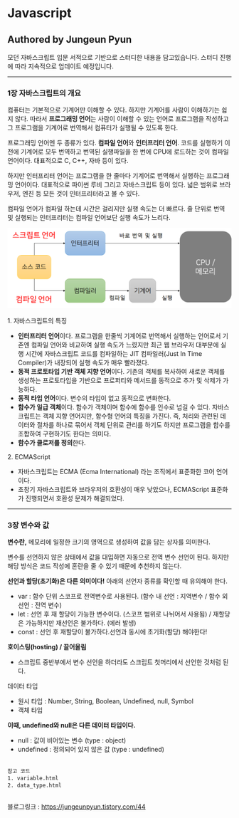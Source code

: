 # Javascript
## Authored by Jungeun Pyun

모던 자바스크립트 입문 서적으로 기반으로 스터디한 내용을 담고있습니다. 스터디 진행에 따라 지속적으로 업데이트 예정입니다.

---

### 1장 자바스크립트의 개요

컴퓨터는 기본적으로 기계어만 이해할 수 있다. 하지만 기계어를 사람이 이해하기는 쉽지 않다. 따라서 **프로그래밍 언어**는 사람이 이해할 수 있는 언어로 프로그램을 작성하고 그 프로그램을 기계어로 번역해서 컴퓨터가 실행될 수 있도록 한다.

프로그래밍 언어엔 두 종류가 있다. **컴파일 언어**와 **인터프리터 언어**. 코드를 실행하기 이전에 기계어로 모두 번역하고 번역된 실행파일을 한 번에 CPU에 로드하는 것이 컴파일 언어이다. 대표적으로 C, C++, 자바 등이 있다.

하지만 인터프리터 언어는 프로그램을 한 줄마다 기계어로 번역해서 실행하는 프로그래밍 언어이다. 대표적으로 파이썬 루비 그리고 자바스크립트 등이 있다. 넓은 범위로 브라우저, 엔진 등 모든 것이 인터프리터라고 볼 수 있다.

컴파일 언어가 컴파일 하는데 시간은 걸리지만 실행 속도는 더 빠르다. 줄 단위로 번역 및 실행되는 인터프리터는 컴파일 언어보단 실행 속도가 느리다.

![Alt text](/images/compileVSinterpreter.png "컴파일언어 vs 인터프리터언어")

1\. 자바스크립트의 특징

-   **인터프리터 언어**이다. 프로그램을 한줄씩 기계어로 번역해서 실행하는 언어로서 기존엔 컴파일 언어와 비교하여 실행 속도가 느렸지만 최근 웹 브라우저 대부분에 실행 시간에 자바스크립트 코드를 컴파일하는 JIT 컴파일러(Just In Time Compiler)가 내장되어 실행 속도가 매우 빨라졌다.
-   **동적 프로토타입 기반 객체 지향 언어**이다. 기존의 객체를 복사하여 새로운 객체를 생성하는 프로토타입을 기반으로 프로퍼티와 메서드를 동적으로 추가 및 삭제가 가능하다.
-   **동적 타입 언어**이다. 변수의 타입이 없고 동적으로 변화한다.
-   **함수가 일급 객체**이다. 함수가 객체이며 함수에 함수를 인수로 넘길 수 있다. 자바스크립트는 객체 지향 언어지만, 함수형 언어의 특징을 가진다. 즉, 처리와 관련된 데이터와 절차를 하나로 묶어서 객체 단위로 관리를 하기도 하지만 프로그램을 함수를 조합하여 구현하기도 한다는 의미다.
-   **함수가 클로저를 정의**한다.

2\. ECMAScript

-   자바스크립트는 ECMA (Ecma International) 라는 조직에서 표준화한 코어 언어이다.
-   초창기 자바스크립트와 브라우저의 호환성이 매우 낮았으나, ECMAScript 표준화가 진행되면서 호환성 문제가 해결되었다.

---

### 3장 변수와 값

**변수란,** 메모리에 일정한 크기의 영역으로 생성하여 값을 담는 상자를 의미한다.

변수를 선언하지 않은 상태에서 값을 대입하면 자동으로 전역 변수 선언이 된다. 하지만 해당 방식은 코드 작성에 혼란을 줄 수 있기 때문에 추천하지 않는다.

**선언과 할당(초기화)은 다른 의미이다!** 아래의 선언자 종류를 확인할 때 유의해야 한다.

-   var : 함수 단위 스코프로 전역변수로 사용된다. (함수 내 선언 : 지역변수 / 함수 외 선언 : 전역 변수)
-   let : 선언 후 재 할당이 가능한 변수이다. (스코프 범위로 나뉘어서 사용됨) / 재할당은 가능하지만 재선언은 불가하다. (에러 발생)
-   const : 선언  후  재할당이  불가하다.선언과  동시에  초기화(할당) 해야한다!

**호이스팅(hosting) / 끌어올림**

-   스크립트 중반부에서 변수 선언을 하더라도 스크립트 첫머리에서 선언한 것처럼 된다.

데이터 타입

-   원시 타입 : Number, String, Boolean, Undefined, null, Symbol
-   객체 타입

**이때, undefined와 null은 다른 데이터 타입이다.**

-   null : 값이 비어있는 변수 (type : object)
-   undefined : 정의되어 있지 않은 값 (type : undefined)

<pre>
<code>
참고 코드
1. variable.html
2. data_type.html
</code>
</pre>

블로그링크 : <https://jungeunpyun.tistory.com/44>
